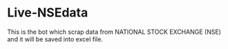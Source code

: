 # Live-NSEdata
This is the bot which scrap data from NATIONAL STOCK EXCHANGE (NSE) and it will be saved into excel file.

